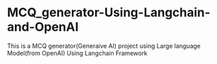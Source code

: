 # MCQ_generator-Using-Langchain-and-OpenAI
This is a MCQ generator(Generaive AI) project using Large language Model(from OpenAI) Using Langchain Framework
